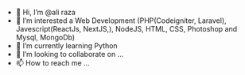 - 👋 Hi, I’m @ali raza
- 👀 I’m interested a Web Development (PHP(Codeigniter, Laravel), Javescript(ReactJs, NextJS,), NodeJS, HTML, CSS, Photoshop and Mysql, MongoDb)
- 🌱 I’m currently learning Python
- 💞️ I’m looking to collaborate on ...
- 📫 How to reach me ...

<!---
github.com/aliraza5577 is a ✨ special ✨ repository because its `README.md` (this file) appears on your GitHub profile.
You can click the Preview link to take a look at your changes.
--->
